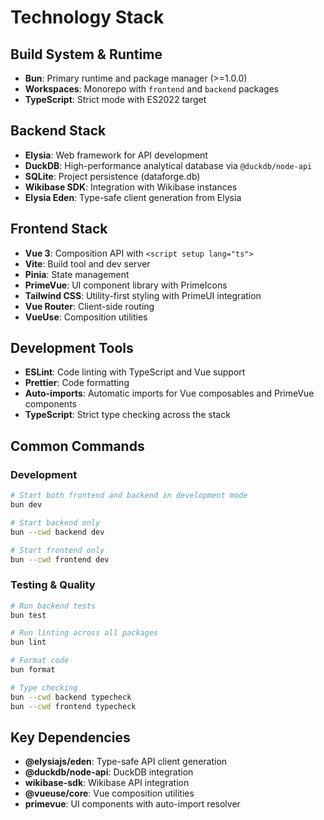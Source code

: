 # Technology Stack

## Build System & Runtime
- **Bun**: Primary runtime and package manager (>=1.0.0)
- **Workspaces**: Monorepo with `frontend` and `backend` packages
- **TypeScript**: Strict mode with ES2022 target

## Backend Stack
- **Elysia**: Web framework for API development
- **DuckDB**: High-performance analytical database via `@duckdb/node-api`
- **SQLite**: Project persistence (dataforge.db)
- **Wikibase SDK**: Integration with Wikibase instances
- **Elysia Eden**: Type-safe client generation from Elysia

## Frontend Stack
- **Vue 3**: Composition API with `<script setup lang="ts">`
- **Vite**: Build tool and dev server
- **Pinia**: State management
- **PrimeVue**: UI component library with PrimeIcons
- **Tailwind CSS**: Utility-first styling with PrimeUI integration
- **Vue Router**: Client-side routing
- **VueUse**: Composition utilities

## Development Tools
- **ESLint**: Code linting with TypeScript and Vue support
- **Prettier**: Code formatting
- **Auto-imports**: Automatic imports for Vue composables and PrimeVue components
- **TypeScript**: Strict type checking across the stack

## Common Commands

### Development
```bash
# Start both frontend and backend in development mode
bun dev

# Start backend only
bun --cwd backend dev

# Start frontend only  
bun --cwd frontend dev
```

### Testing & Quality
```bash
# Run backend tests
bun test

# Run linting across all packages
bun lint

# Format code
bun format

# Type checking
bun --cwd backend typecheck
bun --cwd frontend typecheck
```

## Key Dependencies
- **@elysiajs/eden**: Type-safe API client generation
- **@duckdb/node-api**: DuckDB integration
- **wikibase-sdk**: Wikibase API integration
- **@vueuse/core**: Vue composition utilities
- **primevue**: UI components with auto-import resolver

